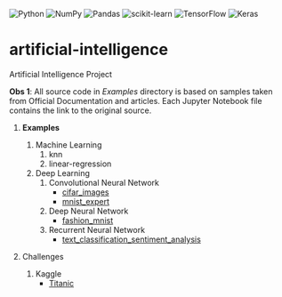 ![Python](https://img.shields.io/badge/python-3670A0?style=for-the-badge&logo=python&logoColor=ffdd54)
![NumPy](https://img.shields.io/badge/numpy-%23013243.svg?style=for-the-badge&logo=numpy&logoColor=white)
![Pandas](https://img.shields.io/badge/pandas-%23150458.svg?style=for-the-badge&logo=pandas&logoColor=white)
![scikit-learn](https://img.shields.io/badge/scikit--learn-%23F7931E.svg?style=for-the-badge&logo=scikit-learn&logoColor=white)
![TensorFlow](https://img.shields.io/badge/TensorFlow-%23FF6F00.svg?style=for-the-badge&logo=TensorFlow&logoColor=white)
![Keras](https://img.shields.io/badge/Keras-%23D00000.svg?style=for-the-badge&logo=Keras&logoColor=white)

artificial-intelligence
===

Artificial Intelligence Project


**Obs 1**: All source code in _Examples_ directory is based on samples taken from Official Documentation and articles. Each Jupyter Notebook file contains the link to the original source. 


1. **Examples**
    1. Machine Learning
        1. knn
        2. linear-regression
    2. Deep Learning
        1. Convolutional Neural Network
            - [cifar_images](examples/deep-learning/cnn/cifar_images.ipynb)
            - [mnist_expert](examples/deep-learning/cnn/mnist_expert.ipynb)
        2. Deep Neural Network
            - [fashion_mnist](examples/deep-learning/dnn/fashion_mnist.ipynb)
        3. Recurrent Neural Network
            - [text_classification_sentiment_analysis](examples/deep-learning/rnn/text_classification_sentiment_analysis.ipynb)
        
2. Challenges
    1. Kaggle
        - [Titanic](kaggle/titanic)
